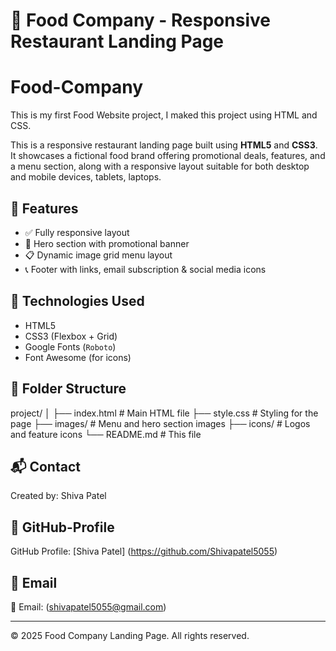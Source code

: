 # 🍔 Food Company - Responsive Restaurant Landing Page

# Food-Company
This is my first Food Website project, I maked this project using HTML and CSS.

This is a responsive restaurant landing page built using **HTML5** and **CSS3**. It showcases a fictional food brand offering promotional deals, features, and a menu section, along with a responsive layout suitable for both desktop and mobile devices, tablets, laptops.

## 🚀 Features

- ✅ Fully responsive layout
- 🎯 Hero section with promotional banner
- 📋 Dynamic image grid menu layout
- 📞 Footer with links, email subscription & social media icons

## 🧰 Technologies Used

- HTML5
- CSS3 (Flexbox + Grid)
- Google Fonts (`Roboto`)
- Font Awesome (for icons)

## 📂 Folder Structure

project/
│
├── index.html # Main HTML file
├── style.css # Styling for the page
├── images/ # Menu and hero section images
├── icons/ # Logos and feature icons
└── README.md # This file


## 📬 Contact

Created by: Shiva Patel

## 🐙 GitHub-Profile

GitHub Profile: [Shiva Patel] (https://github.com/Shivapatel5055)

## 📧 Email
📧 Email: (shivapatel5055@gmail.com)

---

© 2025 Food Company Landing Page. All rights reserved.
